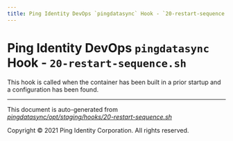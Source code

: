 ```yaml
---
title: Ping Identity DevOps `pingdatasync` Hook - `20-restart-sequence.sh`
---
```


# Ping Identity DevOps `pingdatasync` Hook - `20-restart-sequence.sh`
 This hook is called when the container has been built in a prior startup
 and a configuration has been found.

---
This document is auto-generated from _[pingdatasync/opt/staging/hooks/20-restart-sequence.sh](https://github.com/pingidentity/pingidentity-docker-builds/blob/master/pingdatasync/opt/staging/hooks/20-restart-sequence.sh)_

Copyright © 2021 Ping Identity Corporation. All rights reserved.
